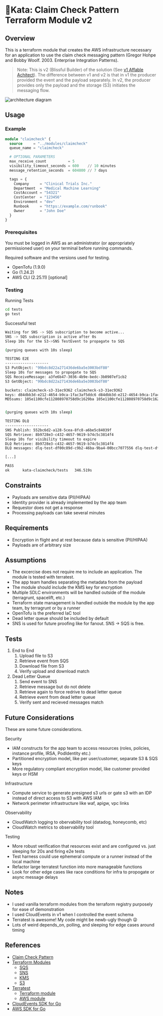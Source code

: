 # 🥋Kata: Claim Check Pattern Terraform Module v2

## Overview

This is a terraform module that creates the AWS infrastructure necessary for an
application to use the claim check messaging pattern (Gregor Hohpe and Bobby
Woolf. 2003. Enterprise Integration Patterns​).

> Note: This is v2 (Blissful Builder) of the solution (See [v1 Affable
> Achitect](https://github.com/jimweller/kata-claimcheck/tree/v1)). The
> difference between v1 and v2 is that in v1 the producer provided the event and
> the payload separately. In v2, the producer provides only the payload and the
> storage (S3) initiates the messaging flow.

![architecture diagram](diagram.drawio.svg)

## Usage

### Example

```terraform
module "claimcheck" {
  source     = "../modules/claimcheck"
  queue_name = "claimcheck"

  # OPTIONAL PARAMETERS
  max_receive_count          = 5
  visibility_timeout_seconds = 600    // 10 minutes
  message_retention_seconds  = 604800 // 7 days

  tags = {
    Company     = "Clinical Trials Inc."
    Department  = "Medical Machine Learning"
    CostAccount = "54321"
    CostCenter  = "123456"
    Environment = "dev"
    Runbook     = "https://example.com/runbook"
    Owner       = "John Doe"
  }
}
```

### Prerequisites

You must be logged in AWS as an administrator (or appropriately permissioned user) on your
terminal before running commands.

Required software and the versions used for testing.

- OpenTofu (1.9.0)
- Go (1.24.2)
- AWS CLI (2.25.11) [optional]

### Testing

Running Tests

```bash
cd tests
go test
```

Successful test

```bash
Waiting for SNS -> SQS subscription to become active...
SNS -> SQS subscription is active after 0s
Sleep 10s for the S3->SNS TestEvent to propagate to SQS

(purging queues with 10s sleep)

TESTING E2E
--------------------
S3 PutObject: "99bdc8d22a271436de6ba5e3003bdf80"
Sleep 10s for messages to propogate to SQS
SQS ReceiveMessage: a3fe6b47-3036-4b9e-bedc-3b0907ef1cb2
S3 GetObject: "99bdc8d22a271436de6ba5e3003bdf80"

buckets: claimcheck-s3-31ec9362 claimcheck-s3-31ec9362
keys: d84dbb3d-e212-4654-b9ca-1fac3af5ddc6 d84dbb3d-e212-4654-b9ca-1fac3af5ddc6
MD5sums: 105e1100cfe112808970758d9c1629ba 105e1100cfe112808970758d9c1629ba


(purging queues with 10s sleep)

TESTING DLQ
--------------------
SNS Publish: 552bc6d2-a128-5cea-8fc8-a6be5c84039f
SQS Retrieve: 8b9728e3-c432-4657-9619-b74c5c3814f4
Sleep 10s for visibility timeout to expire
DLQ Retrieve: 8b9728e3-c432-4657-9619-b74c5c3814f4
DLQ messages: dlq-test-df00c89d-c9b2-46ba-9ba4-00bcc7077556 dlq-test-df00c89d-c9b2-46ba-9ba4-00bcc7077556

[...]

PASS
ok      kata-claimcheck/tests   346.519s
```

## Constraints

- Payloads are sensitive data (PII/HIPAA)
- Identity provider is already implemented by the app team
- Requestor does not get a response
- Processing payloads can take several minutes

## Requirements

- Encryption in flight and at rest because data is sensitive (PII/HIPAA)
- Payloads are of arbitrary size

## Assumptions

- The excercise does not require me to include an application. The module is tested with terratest.
- The app team handles separating the metadata from the payload
- The module should include the KMS key for encryption
- Multiple SDLC environments will be handled outside of the module (terragrunt, spacelift, etc.)
- Terraform state management is handled outside the module by the app team, by terragrunt or by a runner
- OpenTofu is the preferred IaC tool
- Dead letter queue should be included by default
- SNS is used for future proofing like for fanout. SNS -> SQS is free.

## Tests

1. End to End
   1. Upload file to S3
   2. Retrieve event from SQS
   3. Download file from S3
   4. Verify upload and download match
2. Dead Letter Queue
   1. Send event to SNS
   2. Retrieve message but do not delete
   3. Retrieve again to force redrive to dead letter queue
   4. Retrieve event from dead letter queue
   5. Verify sent and recieved messages match

## Future Considerations

These are some future considerations.

Security

- IAM constructs for the app team to access resources (roles, policies, instance profile, IRSA, PodIdentity etc.)
- Partitioned encryption model, like per user/customer, separate S3 & SQS keys
- More regulatory compliant encryption model, like customer provided keys or HSM

Infrastructure

- Compute service to generate presigned s3 urls or gate s3 with an IDP instead of direct access to S3 with AWS IAM
- Network perimeter infrastructure like waf, apigw, vpc links

Observability

- CloudWatch logging to obervability tool (datadog, honeycomb, etc)
- CloudWatch metrics to observability tool

Testing

- More robust verification that resources exist and are configured vs. just sleeping for 20s and firing e2e tests
- Test harness could use ephemeral compute or a runner instead of the local machine
- Refactor large terratest function into more manageable functions
- Look for other edge cases like race conditions for infra to propogate or async message delays

## Notes

- I used vanilla terraform modules from the terraform registry purposely for ease of demonstration
- I used CloudEvents in v1 when I controlled the event schema
- Terratest is awesome! My code might be newb-ugly though 😜
- Lots of weird depends_on, polling, and sleeping for edge cases around timing

## References

- [Claim Check Pattern](https://www.enterpriseintegrationpatterns.com/patterns/messaging/StoreInLibrary.html)
- [Terraform Modules](https://registry.terraform.io/namespaces/terraform-aws-modules)
  - [SQS](https://registry.terraform.io/modules/terraform-aws-modules/sqs/aws/latest)
  - [SNS](https://registry.terraform.io/modules/terraform-aws-modules/sns/aws/latest)
  - [KMS](https://registry.terraform.io/modules/terraform-aws-modules/kms/aws/latest)
  - [S3](https://registry.terraform.io/modules/terraform-aws-modules/s3-bucket/aws/latest)
- [Terratest](https://terratest.gruntwork.io/)
  - [Terraform module](https://pkg.go.dev/github.com/gruntwork-io/terratest@v0.48.2/modules/terraform)
  - [AWS module](https://pkg.go.dev/github.com/gruntwork-io/terratest@v0.48.2/modules/aws)
- [CloudEvents SDK for Go](https://github.com/cloudevents/sdk-go)
- [AWS SDK for Go](https://pkg.go.dev/github.com/aws/aws-sdk-go-v2)
